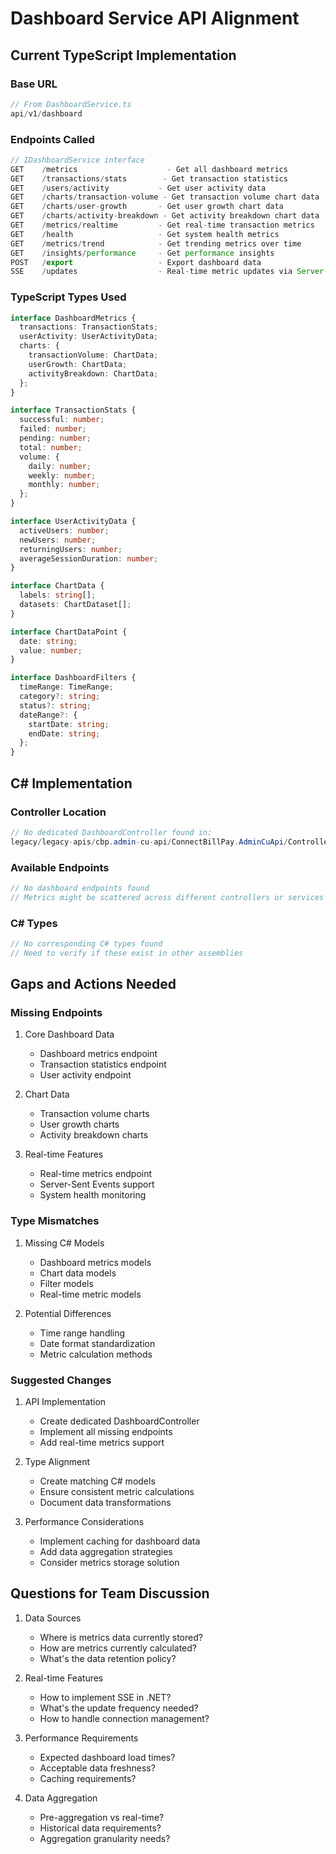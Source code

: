 # Dashboard Service API Alignment

## Current TypeScript Implementation

### Base URL
```typescript
// From DashboardService.ts
api/v1/dashboard
```

### Endpoints Called
```typescript
// IDashboardService interface
GET    /metrics                    - Get all dashboard metrics
GET    /transactions/stats        - Get transaction statistics
GET    /users/activity           - Get user activity data
GET    /charts/transaction-volume - Get transaction volume chart data
GET    /charts/user-growth       - Get user growth chart data
GET    /charts/activity-breakdown - Get activity breakdown chart data
GET    /metrics/realtime         - Get real-time transaction metrics
GET    /health                   - Get system health metrics
GET    /metrics/trend            - Get trending metrics over time
GET    /insights/performance     - Get performance insights
POST   /export                   - Export dashboard data
SSE    /updates                  - Real-time metric updates via Server-Sent Events
```

### TypeScript Types Used
```typescript
interface DashboardMetrics {
  transactions: TransactionStats;
  userActivity: UserActivityData;
  charts: {
    transactionVolume: ChartData;
    userGrowth: ChartData;
    activityBreakdown: ChartData;
  };
}

interface TransactionStats {
  successful: number;
  failed: number;
  pending: number;
  total: number;
  volume: {
    daily: number;
    weekly: number;
    monthly: number;
  };
}

interface UserActivityData {
  activeUsers: number;
  newUsers: number;
  returningUsers: number;
  averageSessionDuration: number;
}

interface ChartData {
  labels: string[];
  datasets: ChartDataset[];
}

interface ChartDataPoint {
  date: string;
  value: number;
}

interface DashboardFilters {
  timeRange: TimeRange;
  category?: string;
  status?: string;
  dateRange?: {
    startDate: string;
    endDate: string;
  };
}
```

## C# Implementation

### Controller Location
```csharp
// No dedicated DashboardController found in:
legacy/legacy-apis/cbp.admin-cu-api/ConnectBillPay.AdminCuApi/Controllers/
```

### Available Endpoints
```csharp
// No dashboard endpoints found
// Metrics might be scattered across different controllers or services
```

### C# Types
```csharp
// No corresponding C# types found
// Need to verify if these exist in other assemblies
```

## Gaps and Actions Needed

### Missing Endpoints
1. Core Dashboard Data
   - Dashboard metrics endpoint
   - Transaction statistics endpoint
   - User activity endpoint
   
2. Chart Data
   - Transaction volume charts
   - User growth charts
   - Activity breakdown charts
   
3. Real-time Features
   - Real-time metrics endpoint
   - Server-Sent Events support
   - System health monitoring

### Type Mismatches
1. Missing C# Models
   - Dashboard metrics models
   - Chart data models
   - Filter models
   - Real-time metric models

2. Potential Differences
   - Time range handling
   - Date format standardization
   - Metric calculation methods

### Suggested Changes

1. API Implementation
   - Create dedicated DashboardController
   - Implement all missing endpoints
   - Add real-time metrics support

2. Type Alignment
   - Create matching C# models
   - Ensure consistent metric calculations
   - Document data transformations

3. Performance Considerations
   - Implement caching for dashboard data
   - Add data aggregation strategies
   - Consider metrics storage solution

## Questions for Team Discussion

1. Data Sources
   - Where is metrics data currently stored?
   - How are metrics currently calculated?
   - What's the data retention policy?

2. Real-time Features
   - How to implement SSE in .NET?
   - What's the update frequency needed?
   - How to handle connection management?

3. Performance Requirements
   - Expected dashboard load times?
   - Acceptable data freshness?
   - Caching requirements?

4. Data Aggregation
   - Pre-aggregation vs real-time?
   - Historical data requirements?
   - Aggregation granularity needs?
